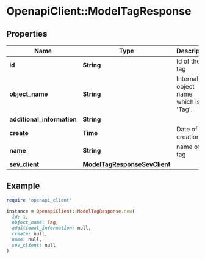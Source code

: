 # OpenapiClient::ModelTagResponse

## Properties

| Name | Type | Description | Notes |
| ---- | ---- | ----------- | ----- |
| **id** | **String** | Id of the tag | [optional][readonly] |
| **object_name** | **String** | Internal object name which is &#39;Tag&#39;. | [optional][readonly] |
| **additional_information** | **String** |  | [optional] |
| **create** | **Time** | Date of tag creation | [optional][readonly] |
| **name** | **String** | name of the tag | [optional][readonly] |
| **sev_client** | [**ModelTagResponseSevClient**](ModelTagResponseSevClient.md) |  | [optional] |

## Example

```ruby
require 'openapi_client'

instance = OpenapiClient::ModelTagResponse.new(
  id: 1,
  object_name: Tag,
  additional_information: null,
  create: null,
  name: null,
  sev_client: null
)
```

